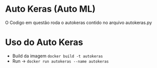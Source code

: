 # Auto Keras (Auto ML)
O Codigo em questão roda o autokeras contido no arquivo autokeras.py

# Uso do Auto Keras
 * Build da imagem ```docker build -t autokeras```
 * Run -> ```docker run autokeras --name autokeras ```
